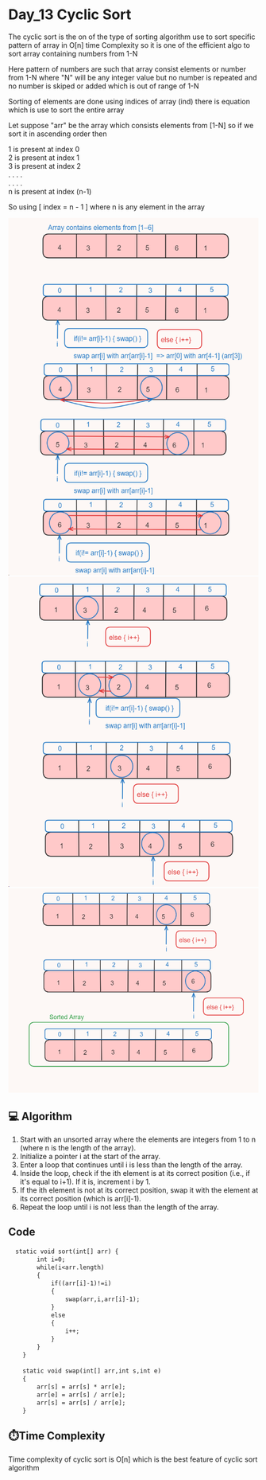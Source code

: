 # Day_13 Cyclic Sort

<p>The cyclic sort is the on of the type of sorting algorithm use to sort specific pattern of array in O[n] time Complexity so it is one of the efficient algo to sort array containing numbers from 1-N</p>

<p>Here pattern of numbers are such that array consist elements or number from 1-N where "N" will be any integer value but no number is repeated and no number is skiped or added which is out of range of 1-N</p>

<p>Sorting of elements are done using indices of array (ind) there is equation which is use to sort the entire array</p>

<p>Let suppose "arr" be the array which consists elements from [1-N] 
so if we sort it in ascending order 
then 

1 is present at index 0<br>
2 is present at index 1<br>
3 is present at index 2<br>
. . . . <br>
. . . . <br>
n is present at index (n-1)</br>

So using [ index = n - 1 ] where n is any element in the array 
</p>

![Alt text](image-102.png)
![Alt text](image-103.png)
![Alt text](image-104.png)

<h2> 💻 Algorithm</h2>
<ol>

<li>Start with an unsorted array where the elements are integers from 1 to n (where n is the length of the array).</li>
<li>Initialize a pointer i at the start of the array.</li>
<li>Enter a loop that continues until i is less than the length of the array.</li>
<li>Inside the loop, check if the ith element is at its correct position (i.e., if it's equal to i+1). If it is, increment i by 1.</li>
<li>If the ith element is not at its correct position, swap it with the element at its correct position (which is arr[i]-1).</li>
<li>Repeat the loop until i is not less than the length of the array.</li>

</ol>

<h2> Code</h2>

```
  static void sort(int[] arr) {
        int i=0;
        while(i<arr.length)
        {
            if((arr[i]-1)!=i)
            {
                swap(arr,i,arr[i]-1);
            }
            else
            {
                i++;
            }
        }
    }

    static void swap(int[] arr,int s,int e)
    {
        arr[s] = arr[s] * arr[e];
        arr[e] = arr[s] / arr[e];
        arr[s] = arr[s] / arr[e];
    }
```

<h2> ⏱️Time Complexity</h2>
<p>Time complexity of cyclic sort is O[n] which is the best feature of cyclic sort algorithm</p>




